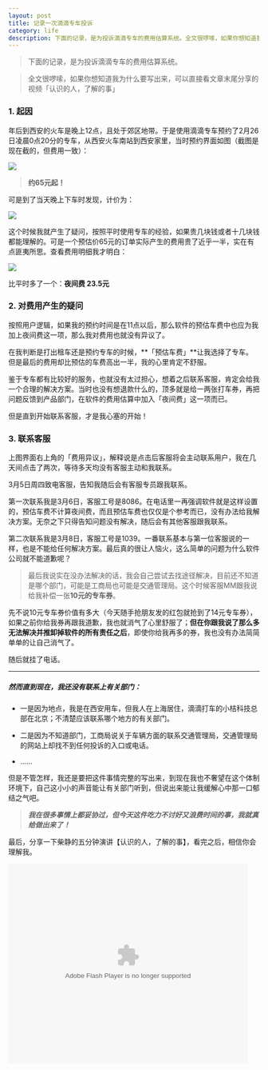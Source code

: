 ```yaml
---
layout: post 
title: 记录一次滴滴专车投诉
category: life
description: 下面的记录，是为投诉滴滴专车的费用估算系统。全文很啰嗦，如果你想知道我为什么要写出来，可以直接看文章末尾分享的视频「认识的人，了解的事」
--- 
```



> 下面的记录，是为投诉滴滴专车的费用估算系统。

> 全文很啰嗦，如果你想知道我为什么要写出来，可以直接看文章末尾分享的视频「认识的人，了解的事」


### 1. 起因

年后到西安的火车是晚上12点，且处于郊区地带。于是使用滴滴专车预约了2月26日凌晨0点20分的专车，从西安火车南站到西安家里，当时预约界面如图（截图是现在截的，但费用一致）：

![](http://qiniu.zifeixu.com/IMG_3515.PNG)

>  **约65元起！**

可是到了当天晚上下车时发现，计价为：

![](http://qiniu.zifeixu.com/IMG_3513.PNG)


这个时候我就产生了疑问，按照平时使用专车的经验，如果贵几块钱或者十几块钱都能理解的。可是一个预估价65元的订单实际产生的费用贵了近乎一半，实在有点匪夷所思。查看费用明细我才明白：

![](http://qiniu.zifeixu.com/IMG_3512.PNG)

比平时多了一个：**夜间费 23.5元**


### 2. 对费用产生的疑问

按照用户逻辑，如果我的预约时间是在11点以后，那么软件的预估车费中也应为我加上夜间费这一项，那么我对费用也就没有异议了。

在我判断是打出租车还是预约专车的时候，**「预估车费」**让我选择了专车。但是最后的费用却比预估的车费高出一半，我的心里肯定不舒服。

鉴于专车都有比较好的服务，也就没有太过担心，想着之后联系客服，肯定会给我一个合理的解决方案。当时也没有想退款什么的，顶多就是给一两张打车券，再把问题反馈到产品部门，在软件的费用估算中加入「夜间费」这一项而已。

但是直到开始联系客服，才是我心塞的开始！



### 3. 联系客服

上图界面右上角的「费用异议」，解释说是点击后客服将会主动联系用户，我在几天间点击了两次，等待多天均没有客服主动和我联系。

3月5日周四致电客服，告知我随后会有客服专员跟我联系。

第一次联系我是3月6日，客服工号是8086。在电话里一再强调软件就是这样设置的，预估车费不计算夜间费，而且预估车费也仅仅是个参考而已，没有办法给我解决方案。无奈之下只得告知问题没有解决，随后会有其他客服跟我联系。

第二次联系我是3月8日，客服工号是1039。一番联系基本与第一位客服说的一样，也是不能给任何解决方案。最后真的很让人恼火，这么简单的问题为什么软件公司就不能道歉呢？

> 最后我说实在没办法解决的话，我会自己尝试去找途径解决，目前还不知道是哪个部门，可能是工商局也可能是交通管理局。这个时候客服MM跟我说给我补偿一张**10元的专车券**。

先不说10元专车券价值有多大（今天随手抢朋友发的红包就抢到了14元专车券），如果之前你给我券再跟我道歉，我也就消气了心里舒服了；**但在你跟我说了那么多无法解决并推卸掉软件的所有责任之后**，即使你给我再多的券，我也没有办法简简单单的让自己消气了。

随后就挂了电话。

---

##### **然而直到现在，我还没有联系上有关部门：**

- 一是因为地点，我是在西安用车，但我人在上海居住，滴滴打车的小桔科技总部在北京；不清楚应该联系哪个地方的有关部门。

- 二是因为不知道部门，工商局说关于车辆方面的联系交通管理局，交通管理局的网站上却找不到任何投诉的入口或电话。
- ……

但是不管怎样，我还是要把这件事情完整的写出来，到现在我也不奢望在这个体制环境下，自己这小小的声音能让有关部门听到，但说出来能让我缓解心中那一口郁结之气吧。

> ***我在很多事情上都妥协过，但今天这件吃力不讨好又浪费时间的事，我就真给做出来了！***


最后，分享一下柴静的五分钟演讲【认识的人，了解的事】，看完之后，相信你会理解我。

<embed src="http://www.tudou.com/v/pJToQYauBJM/&bid=05&resourceId=0_05_05_99/v.swf" type="application/x-shockwave-flash" allowscriptaccess="always" allowfullscreen="true" wmode="opaque" width="480" height="400"></embed>